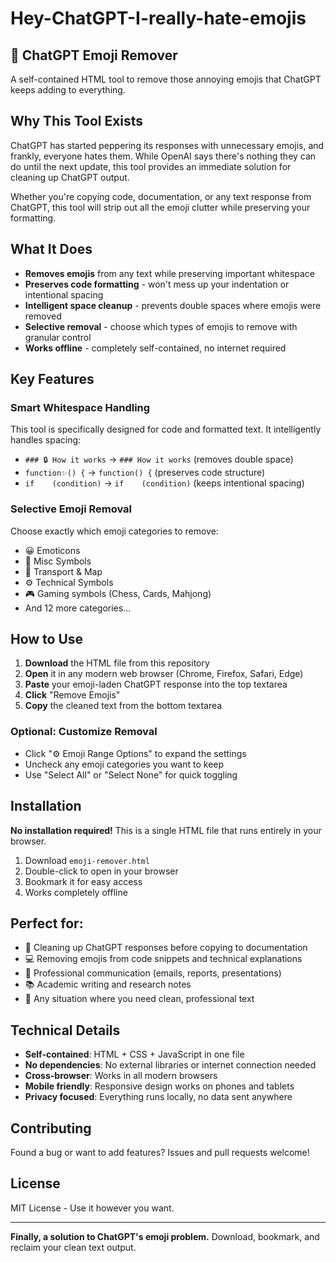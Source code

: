 # Hey-ChatGPT-I-really-hate-emojis
## 🚫 ChatGPT Emoji Remover

A self-contained HTML tool to remove those annoying emojis that ChatGPT keeps adding to everything.

## Why This Tool Exists

ChatGPT has started peppering its responses with unnecessary emojis, and frankly, everyone hates them. While OpenAI says there's nothing they can do until the next update, this tool provides an immediate solution for cleaning up ChatGPT output.

Whether you're copying code, documentation, or any text response from ChatGPT, this tool will strip out all the emoji clutter while preserving your formatting.

## What It Does

- **Removes emojis** from any text while preserving important whitespace
- **Preserves code formatting** - won't mess up your indentation or intentional spacing
- **Intelligent space cleanup** - prevents double spaces where emojis were removed
- **Selective removal** - choose which types of emojis to remove with granular control
- **Works offline** - completely self-contained, no internet required

## Key Features

### Smart Whitespace Handling
This tool is specifically designed for code and formatted text. It intelligently handles spacing:

- `### 🔒 How it works` → `### How it works` (removes double space)
- `function✨() {` → `function() {` (preserves code structure)
- `if    (condition)` → `if    (condition)` (keeps intentional spacing)

### Selective Emoji Removal
Choose exactly which emoji categories to remove:
- 😀 Emoticons
- 🌟 Misc Symbols  
- 🚀 Transport & Map
- ⚙️ Technical Symbols
- 🎮 Gaming symbols (Chess, Cards, Mahjong)
- And 12 more categories...

## How to Use

1. **Download** the HTML file from this repository
2. **Open** it in any modern web browser (Chrome, Firefox, Safari, Edge)
3. **Paste** your emoji-laden ChatGPT response into the top textarea
4. **Click** "Remove Emojis" 
5. **Copy** the cleaned text from the bottom textarea

### Optional: Customize Removal
- Click "⚙️ Emoji Range Options" to expand the settings
- Uncheck any emoji categories you want to keep
- Use "Select All" or "Select None" for quick toggling

## Installation

**No installation required!** This is a single HTML file that runs entirely in your browser.

1. Download `emoji-remover.html`
2. Double-click to open in your browser
3. Bookmark it for easy access
4. Works completely offline

## Perfect for:

- 📝 Cleaning up ChatGPT responses before copying to documentation
- 💻 Removing emojis from code snippets and technical explanations  
- 📧 Professional communication (emails, reports, presentations)
- 📚 Academic writing and research notes
- 🔧 Any situation where you need clean, professional text

## Technical Details

- **Self-contained**: HTML + CSS + JavaScript in one file
- **No dependencies**: No external libraries or internet connection needed
- **Cross-browser**: Works in all modern browsers
- **Mobile friendly**: Responsive design works on phones and tablets
- **Privacy focused**: Everything runs locally, no data sent anywhere

## Contributing

Found a bug or want to add features? Issues and pull requests welcome!

## License

MIT License - Use it however you want.

---

**Finally, a solution to ChatGPT's emoji problem.** Download, bookmark, and reclaim your clean text output.
